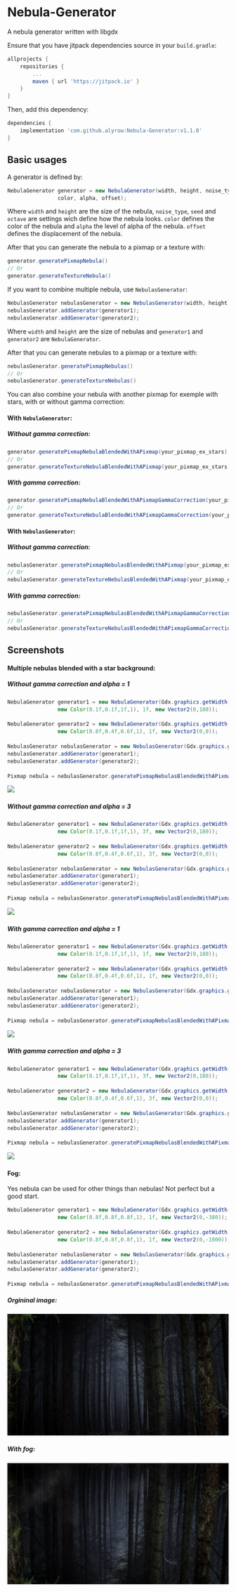 # Nebula-Generator
A nebula generator written with libgdx

Ensure that you have jitpack dependencies source in your `build.gradle`:
```gradle
allprojects {
	repositories {
		...
		maven { url 'https://jitpack.io' }
	}
}
```
Then, add this dependency:
```gradle
dependencies {
	implementation 'com.github.alyrow:Nebula-Generator:v1.1.0'
}
```

## Basic usages
A generator is defined by:
```java
NebulaGenerator generator = new NebulaGenerator(width, height, noise_type, seed, octave,
                color, alpha, offset);
```
Where `width` and `height` are the size of the nebula, `noise_type`, `seed` and `octave` are settings wich define how the nebula looks. `color` defines the color of the nebula and `alpha` the level of alpha of the nebula. `offset` defines the displacement of the nebula.

After that you can generate the nebula to a pixmap or a texture with:
```java
generator.generatePixmapNebula()
// Or
generator.generateTextureNebula()
```

If you want to combine multiple nebula, use `NebulasGenerator`:
```java
NebulasGenerator nebulasGenerator = new NebulasGenerator(width, height);
nebulasGenerator.addGenerator(generator1);
nebulasGenerator.addGenerator(generator2);
```
Where `width` and `height` are the size of nebulas and `generator1` and `generator2` are `NebulaGenerator`.

After that you can generate nebulas to a pixmap or a texture with:
```java
nebulasGenerator.generatePixmapNebulas()
// Or
nebulasGenerator.generateTextureNebulas()
```

You can also combine your nebula with another pixmap for exemple with stars, with or without gamma correction:
#### With `NebulaGenerator`:
##### Without gamma correction:
```java
generator.generatePixmapNebulaBlendedWithAPixmap(your_pixmap_ex_stars);
// Or
generator.generateTextureNebulaBlendedWithAPixmap(your_pixmap_ex_stars);
```
##### With gamma correction:
```java
generator.generatePixmapNebulaBlendedWithAPixmapGammaCorrection(your_pixmap_ex_stars);
// Or
generator.generateTextureNebulaBlendedWithAPixmapGammaCorrection(your_pixmap_ex_stars);
```
#### With `NebulasGenerator`:
##### Without gamma correction:
```java
nebulasGenerator.generatePixmapNebulasBlendedWithAPixmap(your_pixmap_ex_stars);
// Or
nebulasGenerator.generateTextureNebulasBlendedWithAPixmap(your_pixmap_ex_stars);
```
##### With gamma correction:
```java
nebulasGenerator.generatePixmapNebulasBlendedWithAPixmapGammaCorrection(your_pixmap_ex_stars);
// Or
nebulasGenerator.generateTextureNebulasBlendedWithAPixmapGammaCorrection(your_pixmap_ex_stars);
```

## Screenshots
#### Multiple nebulas blended with a star background:
##### Without gamma correction and alpha = 1
```java
NebulaGenerator generator1 = new NebulaGenerator(Gdx.graphics.getWidth(), Gdx.graphics.getHeight(), DEFAULT, 12955341, 8,
                new Color(0.1f,0.1f,1f,1), 1f, new Vector2(0,180));

NebulaGenerator generator2 = new NebulaGenerator(Gdx.graphics.getWidth(), Gdx.graphics.getHeight(), HONEY_NOISE, 78912345, 9,
                new Color(0.8f,0.4f,0.6f,1), 1f, new Vector2(0,0));

NebulasGenerator nebulasGenerator = new NebulasGenerator(Gdx.graphics.getWidth(), Gdx.graphics.getHeight());
nebulasGenerator.addGenerator(generator1);
nebulasGenerator.addGenerator(generator2);

Pixmap nebula = nebulasGenerator.generatePixmapNebulasBlendedWithAPixmap(new Pixmap(Gdx.files.absolute("path to stars background")));
````
![](https://github.com/alyrow/Nebula-Generator/raw/master/screenshots/Without%20gamma%20correction%20and%20alpha%20%3D%201.png)
##### Without gamma correction and alpha = 3
```java
NebulaGenerator generator1 = new NebulaGenerator(Gdx.graphics.getWidth(), Gdx.graphics.getHeight(), DEFAULT, 12955341, 8,
                new Color(0.1f,0.1f,1f,1), 3f, new Vector2(0,180));

NebulaGenerator generator2 = new NebulaGenerator(Gdx.graphics.getWidth(), Gdx.graphics.getHeight(), HONEY_NOISE, 78912345, 9,
                new Color(0.8f,0.4f,0.6f,1), 3f, new Vector2(0,0));

NebulasGenerator nebulasGenerator = new NebulasGenerator(Gdx.graphics.getWidth(), Gdx.graphics.getHeight());
nebulasGenerator.addGenerator(generator1);
nebulasGenerator.addGenerator(generator2);

Pixmap nebula = nebulasGenerator.generatePixmapNebulasBlendedWithAPixmap(new Pixmap(Gdx.files.absolute("path to stars background")));
````
![](https://github.com/alyrow/Nebula-Generator/raw/master/screenshots/Without%20gamma%20correction%20and%20alpha%20%3D%203.png)
##### With gamma correction and alpha = 1
```java
NebulaGenerator generator1 = new NebulaGenerator(Gdx.graphics.getWidth(), Gdx.graphics.getHeight(), DEFAULT, 12955341, 8,
                new Color(0.1f,0.1f,1f,1), 1f, new Vector2(0,180));

NebulaGenerator generator2 = new NebulaGenerator(Gdx.graphics.getWidth(), Gdx.graphics.getHeight(), HONEY_NOISE, 78912345, 9,
                new Color(0.8f,0.4f,0.6f,1), 1f, new Vector2(0,0));

NebulasGenerator nebulasGenerator = new NebulasGenerator(Gdx.graphics.getWidth(), Gdx.graphics.getHeight());
nebulasGenerator.addGenerator(generator1);
nebulasGenerator.addGenerator(generator2);

Pixmap nebula = nebulasGenerator.generatePixmapNebulasBlendedWithAPixmapGammaCorrection(new Pixmap(Gdx.files.absolute("path to stars background")));
````
![](https://github.com/alyrow/Nebula-Generator/raw/master/screenshots/With%20gamma%20correction%20and%20alpha%20%3D%201.png)
##### With gamma correction and alpha = 3
```java
NebulaGenerator generator1 = new NebulaGenerator(Gdx.graphics.getWidth(), Gdx.graphics.getHeight(), DEFAULT, 12955341, 8,
                new Color(0.1f,0.1f,1f,1), 3f, new Vector2(0,180));

NebulaGenerator generator2 = new NebulaGenerator(Gdx.graphics.getWidth(), Gdx.graphics.getHeight(), HONEY_NOISE, 78912345, 9,
                new Color(0.8f,0.4f,0.6f,1), 3f, new Vector2(0,0));

NebulasGenerator nebulasGenerator = new NebulasGenerator(Gdx.graphics.getWidth(), Gdx.graphics.getHeight());
nebulasGenerator.addGenerator(generator1);
nebulasGenerator.addGenerator(generator2);

Pixmap nebula = nebulasGenerator.generatePixmapNebulasBlendedWithAPixmapGammaCorrection(new Pixmap(Gdx.files.absolute("path to stars background")));
````
![](https://github.com/alyrow/Nebula-Generator/raw/master/screenshots/With%20gamma%20correction%20and%20alpha%20%3D%203.png)
#### Fog:
Yes nebula can be used for other things than nebulas!
Not perfect but a good start.
```java
NebulaGenerator generator1 = new NebulaGenerator(Gdx.graphics.getWidth(), Gdx.graphics.getHeight(), DEFAULT, 12955341, 8,
                new Color(0.8f,0.8f,0.8f,1), 1f, new Vector2(0,-380));

NebulaGenerator generator2 = new NebulaGenerator(Gdx.graphics.getWidth(), Gdx.graphics.getHeight(), HONEY_NOISE, 78912345, 9,
                new Color(0.8f,0.8f,0.8f,1), 1f, new Vector2(0,-1000));

NebulasGenerator nebulasGenerator = new NebulasGenerator(Gdx.graphics.getWidth(), Gdx.graphics.getHeight());
nebulasGenerator.addGenerator(generator1);
nebulasGenerator.addGenerator(generator2);

Pixmap nebula = nebulasGenerator.generatePixmapNebulasBlendedWithAPixmap(new Pixmap(Gdx.files.absolute("path to forest.png")));
```
##### Orgininal image:
![](https://github.com/alyrow/Nebula-Generator/raw/master/screenshots/forest.png)
##### With fog:
![](https://github.com/alyrow/Nebula-Generator/raw/master/screenshots/fog.png)
